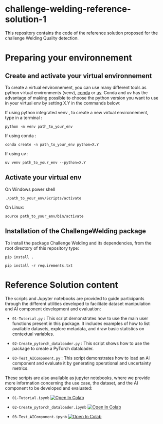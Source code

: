 # challenge-welding-reference-solution-1

This repository contains the code of the reference solution proposed for the challenge Welding Quality detection.

# Preparing your environnement

## Create and activate your virtual environnement
To create a virtual environnement, you can use many different tools as python virtual environments (venv), [conda](https://docs.conda.io/projects/conda/en/latest/user-guide/install/index.html) or [uv](https://github.com/astral-sh/uv). Conda and uv has the advantage of making possible to choose the python version  you want to use in your virtual env by setting X.Y in the commands below:

If using python integrated venv , to create a new virtual environnement, type in a terminal : 

 ```commandline
 python -m venv path_to_your_env
 ``` 

If using conda : 

```commandline
conda create -n path_to_your_env python=X.Y 
```

If using uv :

```commandline
uv venv path_to_your_env --python=X.Y
```

## Activate your virtual env

On Windows power shell 
```commandline
./path_to_your_env/Scripts/activate
```

On Linux: 
```commandline
source path_to_your_env/bin/activate
```

## Installation of the ChallengeWelding package
To install the package Challenge Welding and its dependencies, from the root directory of this repository type:  
```commandline 
pip install .
```

```commandline 
pip install -r requirements.txt
```

# Reference Solution content
The scripts and Jupyter notebooks are provided to guide participants through the different utilities developed to facilitate dataset manipulation and AI component development and evaluation:

- ```01-Tutorial.py``` : This script demonstrates how to use the main user functions present in this package. It includes examples of how to list available datasets, explore metadata, and draw basic statistics on contextual variables.

- ```02-Create_pytorch_dataloader.py``` : This script shows how to use the package to create a PyTorch dataloader.

- ```03-Test_AIComponent.py``` : This script demonstrates how to load an AI component and evaluate it by generating operational and uncertainty metrics. 

These scripts are also available as jupyter notebooks, where we provide more information concerning the use case, the dataset, and the AI component to be developed and evaluated: 

- ```01-Tutorial.ipynb``` [![Open In Colab](https://colab.research.google.com/assets/colab-badge.svg)](https://colab.research.google.com/github/confianceai/Challenge-Welding-Starter-Kit/blob/main/examples/01-Tutorial.ipynb) 

- ```02-Create_pytorch_dataloader.ipynb``` [![Open In Colab](https://colab.research.google.com/assets/colab-badge.svg)](https://colab.research.google.com/github/confianceai/Challenge-Welding-Starter-Kit/blob/main/examples/02-Create_pytorch_dataloader.ipynb) 

- ```03-Test_AIComponent.ipynb``` [![Open In Colab](https://colab.research.google.com/assets/colab-badge.svg)](https://colab.research.google.com/github/confianceai/Challenge-Welding-Starter-Kit/blob/main/examples/03-Test_AIComponent.ipynb) 